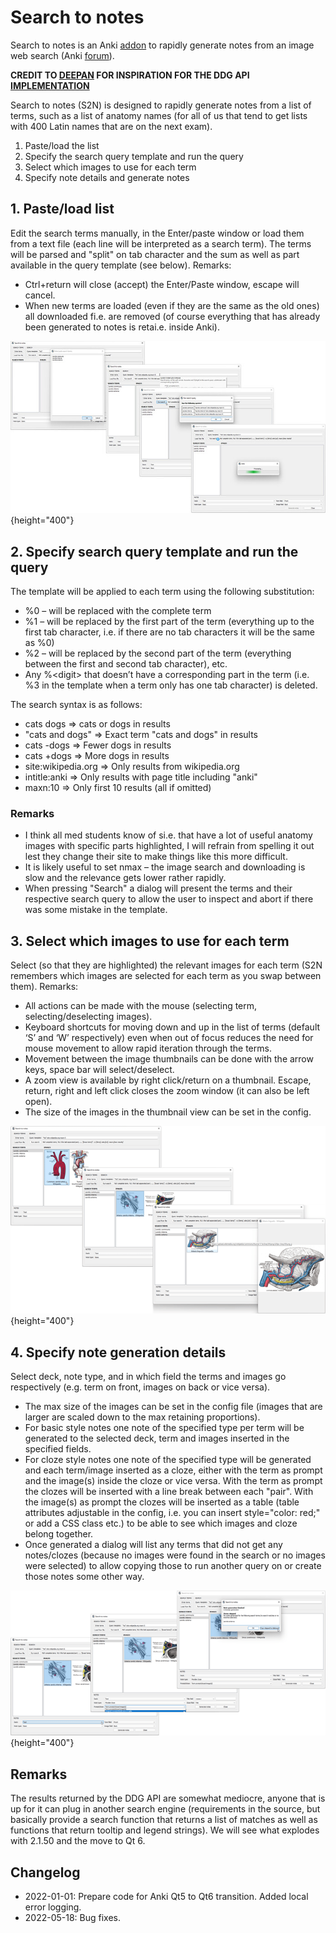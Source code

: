 # Search to notes

Search to notes is an Anki [addon](https://ankiweb.net/shared/info/1034341786) to rapidly generate notes from an image web search (Anki [forum](https://forums.ankiweb.net/t/search-to-notes-support-thread/16286)).

**CREDIT TO [DEEPAN](https://github.com/deepanprabhu) FOR INSPIRATION FOR THE DDG API [IMPLEMENTATION](https://github.com/deepanprabhu/duckduckgo-images-api)**

Search to notes (S2N) is designed to rapidly generate notes from a list of terms, such as a list of anatomy names (for all of us that tend to get lists with 400 Latin names that are on the next exam).

1. Paste/load the list
2. Specify the search query template and run the query
3. Select which images to use for each term
4. Specify note details and generate notes

## 1. Paste/load list

Edit the search terms manually, in the Enter/paste window or load them from a text file (each line will be interpreted as a search term). The terms will be parsed and "split" on tab character and the sum as well as part available in the query template (see below). Remarks:

- Ctrl+return will close (accept) the Enter/Paste window, escape will cancel.
- When new terms are loaded (even if they are the same as the old ones) all downloaded fi.e. are removed (of course everything that has already been generated to notes is retai.e. inside Anki).

![Step 2](https://github.com/TRIAEIOU/Search-to-notes/blob/main/Screenshots/1.jpeg?raw=true){height="400"}

## 2. Specify search query template and run the query

The template will be applied to each term using the following substitution:

- %0 – will be replaced with the complete term
- %1 – will be replaced by the first part of the term (everything up to the first tab character, i.e. if there are no tab characters it will be the same as %0)
- %2 – will be replaced by the second part of the term (everything between the first and second tab character), etc.
- Any %\<digit> that doesn’t have a corresponding part in the term (i.e. %3 in the template when a term only has one tab character) is deleted.

The search syntax is as follows:

- cats dogs => cats or dogs in results
- "cats and dogs" => Exact term "cats and dogs" in results
- cats -dogs => Fewer dogs in results
- cats +dogs => More dogs in results
- site:wikipedia.org => Only results from wikipedia.org
- intitle:anki => Only results with page title including "anki"
- maxn:10 => Only first 10 results (all if omitted)

### Remarks

- I think all med students know of si.e. that have a lot of useful anatomy images with specific parts highlighted, I will refrain from spelling it out lest they change their site to make things like this more difficult.
- It is likely useful to set nmax – the image search and downloading is slow and the relevance gets lower rather rapidly.
- When pressing "Search" a dialog will present the terms and their respective search query to allow the user to inspect and abort if there was some mistake in the template.

## 3. Select which images to use for each term

Select (so that they are highlighted) the relevant images for each term (S2N remembers which images are selected for each term as you swap between them). Remarks:

- All actions can be made with the mouse (selecting term, selecting/deselecting images).
- Keyboard shortcuts for moving down and up in the list of terms (default ‘S’ and ‘W’ respectively) even when out of focus reduces the need for mouse movement to allow rapid iteration through the terms.
- Movement between the image thumbnails can be done with the arrow keys, space bar will select/deselect.
- A zoom view is available by right click/return on a thumbnail. Escape, return, right and left click closes the zoom window (it can also be left open).
- The size of the images in the thumbnail view can be set in the config.

![Step 3](https://github.com/TRIAEIOU/Search-to-notes/blob/main/Screenshots/2.png?raw=true){height="400"}

## 4. Specify note generation details

Select deck, note type, and in which field the terms and images go respectively (e.g. term on front, images on back or vice versa).

- The max size of the images can be set in the config file (images that are larger are scaled down to the max retaining proportions).
- For basic style notes one note of the specified type per term will be generated to the selected deck, term and images inserted in the specified fields.
- For cloze style notes one note of the specified type will be generated and each term/image inserted as a cloze, either with the term as prompt and the image(s) inside the cloze or vice versa. With the term as prompt the clozes will be inserted with a line break between each "pair". With the image(s) as prompt the clozes will be inserted as a table (table attributes adjustable in the config, i.e. you can insert style="color: red;" or add a CSS class etc.) to be able to see which images and cloze belong together.
- Once generated a dialog will list any terms that did not get any notes/clozes (because no images were found in the search or no images were selected) to allow copying those to run another query on or create those notes some other way.

![Step 4](https://github.com/TRIAEIOU/Search-to-notes/blob/main/Screenshots/3.png?raw=true"){height="400"}

## Remarks

The results returned by the DDG API are somewhat mediocre, anyone that is up for it can plug in another search engine (requirements in the source, but basically provide a search function that returns a list of matches as well as functions that return tooltip and legend strings).
We will see what explodes with 2.1.50 and the move to Qt 6.

## Changelog

- 2022-01-01: Prepare code for Anki Qt5 to Qt6 transition. Added local error logging.
- 2022-05-18: Bug fixes.
